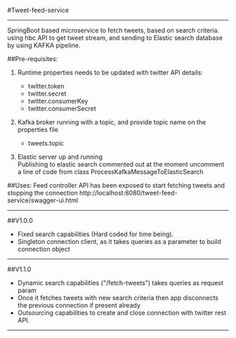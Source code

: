 #Tweet-feed-service

------------------------------------------------------------------------------------------------------------------------
SpringBoot based microservice to fetch tweets, based on search criteria.
using hbc API to get tweet stream, and sending to Elastic search database by using KAFKA pipeline.

##Pre-requisites:
1. Runtime properties needs to be updated with twitter API details:
    *  twitter.token
    *  twitter.secret
    *  twitter.consumerKey
    *  twitter.consumerSecret

2. Kafka broker running with a topic, and provide topic name on the properties file
    *  tweets.topic

3. Elastic server up and running  
   Publishing to elastic search commented out at the moment uncomment a line of code from class ProcessKafkaMessageToElasticSearch


##Uses:
Feed controller API has been exposed to start fetching tweets and stopping the connection
http://localhost:8080/tweet-feed-service/swagger-ui.html

------------------------------------------------------------------------------------------------------------------------
##V1.0.0
* Fixed search capabilities (Hard coded for time being).
* Singleton connection client, as it takes queries as a parameter to build connection object

------------------------------------------------------------------------------------------------------------------------
##V1.1.0
* Dynamic search capabilities ("/fetch-tweets") takes queries as request param
* Once it fetches tweets with new search criteria then app disconnects the previous connection if present already
* Outsourcing capabilities to create and close connection with twitter rest API.
------------------------------------------------------------------------------------------------------------------------